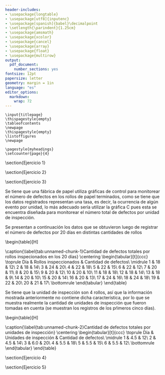 ```yaml
---
header-includes:
- \usepackage{longtable}
- \usepackage[utf8]{inputenc}
- \usepackage[spanish]{babel}\decimalpoint
- \setlength{\parindent}{1.25cm}
- \usepackage{amsmath}
- \usepackage{xcolor}
- \usepackage{cancel}
- \usepackage{array}
- \usepackage{float}
- \usepackage{multirow}
output:
  pdf_document: 
    number_sections: yes
fontsize: 12pt
papersize: letter
geometry: margin = 1in
language: "es"
editor_options: 
  markdown: 
    wrap: 72
---
```




```{=tex}
\input{titlepage}
\thispagestyle{empty}
\tableofcontents
\newpage
\thispagestyle{empty}
\listoffigures
\newpage
```

```{=tex}
\pagestyle{myheadings}
\setcounter{page}{4}
```

<!-- Gaviria -->

\section{Ejercicio 1}

<!-- Juanjo -->

\section{Ejercicio 2}

<!-- Simon -->

\section{Ejercicio 3}

Se tiene que una fábrica de papel utiliza gráficas de control para monitorear el número de defectos en los rollos de papel
terminados, como se tiene que los datos registrados representan una tasa, es decir, la ocurrencia de algún evento por unidad,
lo más adecuado sería utilizar la gráfica C pues esta se encuentra diseñada para monitorear el número total de defectos por 
unidad de inspección.

Se presentan a continuación los datos que se obtuvieron luego de registrar el número de defectos por 20 días en distintas
cantidades de rollos

\begin{table}[H]

\caption{\label{tab:unnamed-chunk-1}Cantidad de defectos totales por rollos inspecionados en los 20 días}
\centering
\begin{tabular}[t]{ccc}
\toprule
Día & Rollos inspeccionados & Cantidad de defectos\\
\midrule
1 & 18 & 12\\
2 & 18 & 14\\
3 & 24 & 20\\
4 & 22 & 18\\
5 & 22 & 15\\
6 & 22 & 12\\
7 & 20 & 11\\
8 & 20 & 15\\
9 & 20 & 12\\
10 & 20 & 10\\
11 & 18 & 18\\
12 & 18 & 14\\
13 & 18 & 9\\
14 & 20 & 10\\
15 & 20 & 14\\
16 & 20 & 13\\
17 & 24 & 16\\
18 & 24 & 18\\
19 & 22 & 20\\
20 & 21 & 17\\
\bottomrule
\end{tabular}
\end{table}

Se tiene que la unidad de inspección son 4 rollos, así que la información mostrada anteriormente no contiene dicha
característica, por lo que se muestra realmente la cantidad de unidades de inspección que fueron tomadas en cuenta (se muestran los
registros de los pŕimeros cinco días).

\begin{table}[H]

\caption{\label{tab:unnamed-chunk-2}Cantidad de defectos totales por unidades de inspección}
\centering
\begin{tabular}[t]{ccc}
\toprule
Día & Unidades de inspección & Cantidad de defectos\\
\midrule
1 & 4.5 & 12\\
2 & 4.5 & 14\\
3 & 6.0 & 20\\
4 & 5.5 & 18\\
5 & 5.5 & 15\\
6 & 5.5 & 12\\
\bottomrule
\end{tabular}
\end{table}

\section{Ejercicio 4}

<!-- Gaviria -->

\section{Ejercicio 5}



